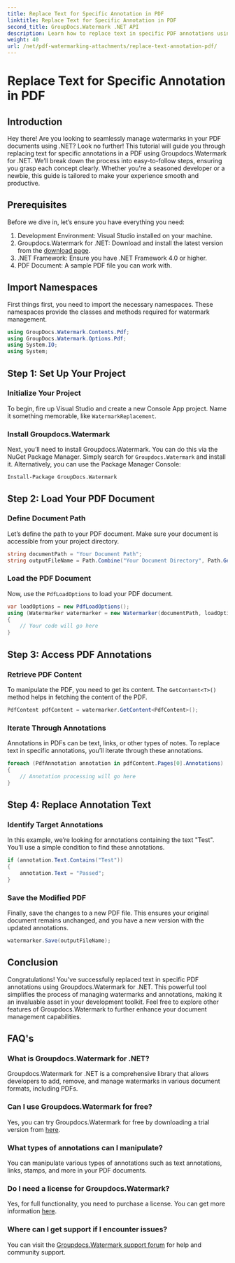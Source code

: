 ```yaml
---
title: Replace Text for Specific Annotation in PDF
linktitle: Replace Text for Specific Annotation in PDF
second_title: GroupDocs.Watermark .NET API
description: Learn how to replace text in specific PDF annotations using Groupdocs.Watermark for .NET with this comprehensive, step-by-step tutorial.
weight: 40
url: /net/pdf-watermarking-attachments/replace-text-annotation-pdf/
---
```


# Replace Text for Specific Annotation in PDF

## Introduction
Hey there! Are you looking to seamlessly manage watermarks in your PDF documents using .NET? Look no further! This tutorial will guide you through replacing text for specific annotations in a PDF using Groupdocs.Watermark for .NET. We’ll break down the process into easy-to-follow steps, ensuring you grasp each concept clearly. Whether you're a seasoned developer or a newbie, this guide is tailored to make your experience smooth and productive.
## Prerequisites
Before we dive in, let’s ensure you have everything you need:
1. Development Environment: Visual Studio installed on your machine.
2. Groupdocs.Watermark for .NET: Download and install the latest version from the [download page](https://releases.groupdocs.com/Watermark/net/).
3. .NET Framework: Ensure you have .NET Framework 4.0 or higher.
4. PDF Document: A sample PDF file you can work with.
## Import Namespaces
First things first, you need to import the necessary namespaces. These namespaces provide the classes and methods required for watermark management.
```csharp
using GroupDocs.Watermark.Contents.Pdf;
using GroupDocs.Watermark.Options.Pdf;
using System.IO;
using System;
```
## Step 1: Set Up Your Project
### Initialize Your Project
To begin, fire up Visual Studio and create a new Console App project. Name it something memorable, like `WatermarkReplacement`.
### Install Groupdocs.Watermark
Next, you’ll need to install Groupdocs.Watermark. You can do this via the NuGet Package Manager. Simply search for `Groupdocs.Watermark` and install it. Alternatively, you can use the Package Manager Console:
```shell
Install-Package GroupDocs.Watermark
```
## Step 2: Load Your PDF Document
### Define Document Path
Let’s define the path to your PDF document. Make sure your document is accessible from your project directory.
```csharp
string documentPath = "Your Document Path";
string outputFileName = Path.Combine("Your Document Directory", Path.GetFileName(documentPath));
```
### Load the PDF Document
Now, use the `PdfLoadOptions` to load your PDF document.
```csharp
var loadOptions = new PdfLoadOptions();
using (Watermarker watermarker = new Watermarker(documentPath, loadOptions))
{
    // Your code will go here
}
```
## Step 3: Access PDF Annotations
### Retrieve PDF Content
To manipulate the PDF, you need to get its content. The `GetContent<T>()` method helps in fetching the content of the PDF.
```csharp
PdfContent pdfContent = watermarker.GetContent<PdfContent>();
```
### Iterate Through Annotations
Annotations in PDFs can be text, links, or other types of notes. To replace text in specific annotations, you’ll iterate through these annotations.
```csharp
foreach (PdfAnnotation annotation in pdfContent.Pages[0].Annotations)
{
    // Annotation processing will go here
}
```
## Step 4: Replace Annotation Text
### Identify Target Annotations
In this example, we’re looking for annotations containing the text "Test". You’ll use a simple condition to find these annotations.
```csharp
if (annotation.Text.Contains("Test"))
{
    annotation.Text = "Passed";
}
```
### Save the Modified PDF
Finally, save the changes to a new PDF file. This ensures your original document remains unchanged, and you have a new version with the updated annotations.
```csharp
watermarker.Save(outputFileName);
```

## Conclusion
Congratulations! You've successfully replaced text in specific PDF annotations using Groupdocs.Watermark for .NET. This powerful tool simplifies the process of managing watermarks and annotations, making it an invaluable asset in your development toolkit. Feel free to explore other features of Groupdocs.Watermark to further enhance your document management capabilities.
## FAQ's
### What is Groupdocs.Watermark for .NET?
Groupdocs.Watermark for .NET is a comprehensive library that allows developers to add, remove, and manage watermarks in various document formats, including PDFs.
### Can I use Groupdocs.Watermark for free?
Yes, you can try Groupdocs.Watermark for free by downloading a trial version from [here](https://releases.groupdocs.com/).
### What types of annotations can I manipulate?
You can manipulate various types of annotations such as text annotations, links, stamps, and more in your PDF documents.
### Do I need a license for Groupdocs.Watermark?
Yes, for full functionality, you need to purchase a license. You can get more information [here](https://purchase.groupdocs.com/buy).
### Where can I get support if I encounter issues?
You can visit the [Groupdocs.Watermark support forum](https://forum.groupdocs.com/c/watermark/19) for help and community support.
